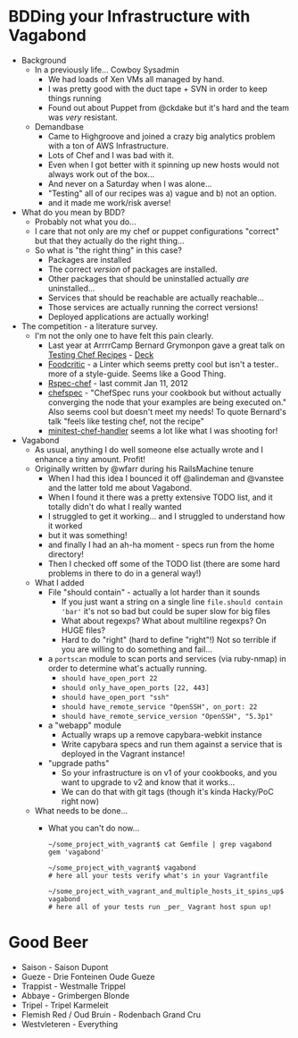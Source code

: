 # BDDing your Infrastructure with Vagabond

* Background
    * In a previously life... Cowboy Sysadmin
        * We had loads of Xen VMs all managed by hand.
        * I was pretty good with the duct tape + SVN in order to keep things
          running
        * Found out about Puppet from @ckdake but it's hard and the team was
          _very_ resistant.
    * Demandbase
        * Came to Highgroove and joined a crazy big analytics problem with a
          ton of AWS Infrastructure.
        * Lots of Chef and I was bad with it.
        * Even when I got better with it spinning up new hosts would not always
          work out of the box... 
        * And never on a Saturday when I was alone...
        * "Testing" all of our recipes was a) vague and b) not an option.
        * and it made me work/risk averse!
* What do you mean by BDD?
    * Probably not what you do...
    * I care that not only are my chef or puppet configurations "correct" but that
      they actually do the right thing...
    * So what is "the right thing" in this case?
        * Packages are installed
        * The correct _version_ of packages are installed.
        * Other packages that should be uninstalled actually _are_
          uninstalled...
        * Services that should be reachable are actually reachable...
        * Those services are actually running the correct versions!
        * Deployed applications are actually working!
* The competition - a literature survey.
    * I'm not the only one to have felt this pain clearly.
        * Last year at ArrrrCamp Bernard Grymonpon gave a great talk on [Testing
          Chef Recipes](http://vimeo.com/51911896) -
          [Deck](https://speakerdeck.com/wonko/arrrrcamp-testing-chef)
        * [Foodcritic](http://acrmp.github.io/foodcritic/) - a Linter which
          seems pretty cool but isn't a tester..  more of a style-guide.  Seems
          like a Good Thing.
        * [Rspec-chef](https://github.com/calavera/rspec-chef) - last commit Jan 11, 2012
        * [chefspec](http://acrmp.github.io/chefspec/) - "ChefSpec runs your
          cookbook but without actually converging the node that your examples
          are being executed on." Also seems cool but doesn't meet my needs!  To
          quote Bernard's talk "feels like testing chef, not the recipe"
        * [minitest-chef-handler](https://github.com/calavera/minitest-chef-handler)
          seems a lot like what I was shooting for!
* Vagabond
    * As usual, anything I do well someone else actually wrote and I enhance a
      tiny amount.  Profit!
    * Originally written by @wfarr during his RailsMachine tenure
        * When I had this idea I bounced it off @alindeman and @vanstee and the
          latter told me about Vagabond.
        * When I found it there was a pretty extensive TODO list, and it totally
          didn't do what I really wanted
        * I struggled to get it working... and I struggled to understand how it
          worked
        * but it was something!
        * and finally I had an ah-ha moment - specs run from the home directory!
        * Then I checked off some of the TODO list (there are some hard problems
          in there to do in a general way!)
    * What I added
        * File "should contain" - actually a lot harder than it sounds
            * If you just want a string on a single line `file.should contain 'bar'`
              it's not so bad but could be super slow for big files
            * What about regexps?  What about multiline regexps?  On HUGE files?
            * Hard to do "right" (hard to define "right"!)  Not so terrible if you
              are willing to do something and fail...
        * a `portscan` module to scan ports and services (via ruby-nmap) in order
          to determine what's actually running.
            * `should have_open_port 22`
            * `should only_have_open_ports [22, 443]`
            * `should have_open_port "ssh"`
            * `should have_remote_service "OpenSSH", on_port: 22`
            * `should have_remote_service_version "OpenSSH", "5.3p1"`
        * a "webapp" module
            * Actually wraps up a remove capybara-webkit instance
            * Write capybara specs and run them against a service that is deployed
              in the Vagrant instance!
        * "upgrade paths"
            * So your infrastructure is on v1 of your cookbooks, and you want to
              upgrade to v2 and know that it works...
            * We can do that with git tags (though it's kinda Hacky/PoC right
              now)
    * What needs to be done...
        * What you can't do now...
           ```
           ~/some_project_with_vagrant$ cat Gemfile | grep vagabond
           gem 'vagabond'
  
           ~/some_project_with_vagrant$ vagabond
           # here all your tests verify what's in your Vagrantfile
           ```
  
          ```
          ~/some_project_with_vagrant_and_multiple_hosts_it_spins_up$ vagabond
          # here all of your tests run _per_ Vagrant host spun up!
          ```

# Good Beer

* Saison - Saison Dupont
* Gueze - Drie Fonteinen Oude Gueze
* Trappist - Westmalle Trippel
* Abbaye - Grimbergen Blonde
* Tripel - Tripel Karmeleit
* Flemish Red / Oud Bruin - Rodenbach Grand Cru
* Westvleteren - Everything
